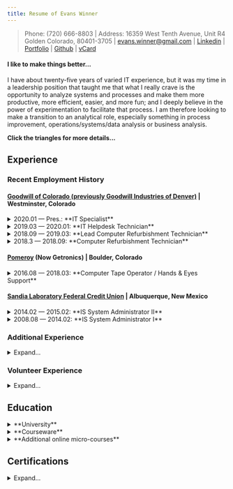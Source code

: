 ```yaml
---
title: Resume of Evans Winner
---
```


> Phone: (720) 666-8803 | Address: 16359 West Tenth Avenue, Unit R4
Golden Colorado, 80401-3705 |
[evans.winner@gmail.com](mailto:evans.winner@gmail.com) |
[Linkedin](http://linkedin.com/n/evanswinner) |
[Portfolio](http://evanswinner.github.io/portfolio.html) |
[Github](https://github.com/evanswinner) |
[vCard](http://ehw.me/vcard.vcd) </details>

#### I like to make things better...

I have about twenty-five years of varied IT experience, but it was my time
in a leadership position that taught me that what I really crave is
the opportunity to analyze systems and processes and make them more
productive, more efficient, easier, and more fun; and I deeply believe
in the power of experimentation to facilitate that process. I am
therefore looking to make a transition to an analytical role,
especially something in process improvement, operations/systems/data analysis or
business analysis.

**Click the triangles for more details...**

## Experience

### Recent Employment History
#### [Goodwill of Colorado (previously Goodwill Industries of Denver)](http://www.goodwillcolorado.org) | Westminster, Colorado

<details><summary>2020.01 — Pres.: **IT Specialist**</summary>

The company name changed after being taken over by another Goodwill from
southern Colorado, but the work remained much the same, though officially
I was promoted to tier 2 support. Projects I was involved in included
a new POS rollout for all the stores.

</details>
<details><summary>2019.03 — 2020.01: **IT Helpdesk Technician**</summary>

Unfortunately, the executive team at Goodwill chose to dismantle the
entire electronics recycling division (of which the refurbishment
group were a part); but I was given the opportunity to transition to
the IT department, doing Windows 7/10, MS Office, and NCR Counterpoint
user support for our retail stores during a merger of the two Colorado
Goodwill organizations (North and South, generally): Imaging PCs,
troubleshooting, phone, in-person and Zendesk ticket-based support in
an Office365, OneDrive, Active Directory environment. Projects include
store manager PC refresh; store book scanning laptop initiative; IT
inventory cleanup.

</details>


<details><summary>2018.09 — 2019.03: **Lead Computer Refurbishment Technician**</summary>

Lead for staff of five comprising the whole of the electronics lab
(refurbishment) at an [R2](https://sustainableelectronics.org/r2-standard) certified computer refurbishment and
recycling operation run by Goodwill.

  * Redesigned eBay listing process and associated
    templates. Approximately doubled listing speed.
  * Designed QA process to randomly re-test 2-4% of retail items,
    created check sheet for defects found by eBay lister.
  * Established a Trello-based “kanban” type system for tracking
    special order items
  * Modified refurbishment priorities based on sales analyses.
    Redesigned contract DirectTV HDD processing
    procedure. Approximately doubled processing speed.
  * Established batch process for HDD testing which improved speed of
   process many-fold.
  * Redesigned Recycle Order processing procedure and caught up a
    two-month backlog.
  * Moved from a personal workstation system to a hybrid personal
    / specialized station system to allow batch processing of material
    and to reduce setup time costs.
  * Outfitted every tech with personal printer, Gigabit switch,
    KVM switch, USB hub and UPS to allow greater efficiency and
    flexibility.
  * Ran meetings; scheduled time off; various administrative
    duties; direct customer service; invoice creation; acted as
    technical lead for system testing and preparation; wrote/updated
    SOP and technical documents.
 </details>

<details><summary>2018.3 — 2018.09: **Computer Refurbishment Technician**</summary>

Refurbishing computers for resale online by Goodwill. Running
diagnostics, testing components and interfaces, replacing faulty
parts, checking RAM, CPU etc.; testing and wiping hard drives;
cleaning and preparing items for resale. Also harvesting working parts
from non-working systems and listing systems on eBay for sale. Caught
up a two-month backlog of eBay listing in first six weeks of
employment. Refurbished laptops (Eg. Macbook, Dell latitude (and other
Dell) HP, Lenovo, Asus, etc.), All-in-ones (iMac), Cisco switches,
desktops (Eg. Dell Optiplex, other Dell, HP, Lenovo), Dell servers
(PowerEdge), monitors, keyboards and other misc. electronic items.
</details>

#### [Pomeroy](https://www.getronics.com/pomeroy/) (Now Getronics) | Boulder, Colorado

<details><summary>2016.08 — 2018.03: **Computer Tape Operator / Hands & Eyes Support**</summary>

After my wife graduated from graduate school we were able to move back
home to Colorado and I took about 18 months off to be with my
one-year-old son. When I returned to work, IBM Midrange systems jobs
being scarcer, I decided I needed to re-invent myself and find my way
into more mainstream work. I started this at the Boulder IBM campus'
eight acres worth of raised-floor data center doing tier 1 H&E work:
server reboots, inventories, escorts, cable checks, diagnostics, etc.
</details>

#### [Sandia Laboratory Federal Credit Union](https://www.slfcu.org/) | Albuquerque, New Mexico

<details><summary>2014.02 — 2015.02: **IS System Administrator II**</summary>

Project lead for major production system upgrade
2014–Feb 2015. Simultaneous hardware and OS upgrade (to 7.1 on
Power 6) on approximately $500k production IBM i system including
research, testing (system, applications, job and process flow) and
coordination between Dev, Ops and QA.

</details>


<details><summary>2008.08 — 2014.02: **IS System Administrator I**</summary>

IBM i (aka. AS400 / iSeries) on Power Systems admin (3 physical systems).

 * Responsible for job scheduling (~300 scheduled jobs); migrated old OS scheduled jobs to AJS and automated weekend batch processing. Developed a template for, wrote and maintained all documentation for scheduled jobs on internal DokuWiki wiki (300+ pages). Wrote [simulator](https://github.com/EvansWinner/ajsim) in Common Lisp for testing schedules.
 * Project lead for major hardware/OS upgrade (to 7.1 on Power 6) on IBM i including research, testing (system, applications, job and process flow) and coordination between Dev, Ops and QA.
 * Config/monitoring Apache, BRMS backups, user profiles, etc. App admin for Zend Server, McAfee Antivirus for IBM i. Software package builds and installs.
 * Implemented database for tracking tape library (~400 tapes).
 * System resource monitoring and reporting; documentation and responsible for operations checklist maintenance; wrote simple [build tool](https://github.com/EvansWinner/build-checklists) in Windows batch for checklist maintenance.
</details>

### Additional Experience

<details><summary>Expand...</summary>

AS400 / iSeries and Windows Server operations ([Automatic Data
Processing](https://adp.com), *Computer Operator*, 2000‒2005, Bothell,
Washington, and [Sur La Table](https://surlatable.com), Seattle,
Washington, *Computer Operator I* and *Computer Operator II*,
2006-2007)); Windows and POS user support and Active Directory use
(Sur La Table, 2006‒2007); customer service-intensive phone support
for thinnet-based POS systems (closed 10 to 20 tickets per night)
([ParTech](https://partech.com) (contracted from
[Teksystems](https://teksystems.com)), Boulder, Colorado, 1999‒2000);
additional customer service experience in retail (seasonal at the
busiest Barnes & Noble west of the Mississippi); desktop support, web
design/maintenance and database maintenance for medical research labs
([Center for Infectious Disease and
Immunity](https://hsc.unm.edu/research/cidi/) and Tularemia Vaccine
Development Contract, both at the University of New Mexico, School of
Medicine, [Department of Pathology](https://pathology.unm.edu),
2008‒2009); additional web design for small Internet start-up
(*idealstudios.com*, now defunct, 1997‒2000); part time user support
for Solaris and Mac in an academic setting (University of Colorado,
[Department of Music](https://www.colorado.edu/music/), 1999);
stay-at-home parent (2015‒2016); and misc. fast food and grocery store
work in my teens and early twenties.  </details>

### Volunteer Experience

<details><summary>Expand...</summary>

2012.10 – 2014.02: [Albuquerque Civic Chorus](http://www.abqchorus.org/)

Web design and maintenance. Fully redesigned, expanded and maintained
the chorus web presence with regular updates per chorus leadership
requests.
</details>



## Education
<details><summary>**University**</summary>

 * [University of New Mexico](http://unm.edu), BA, [English-Philosophy](http://catalog.unm.edu/catalogs/2014-2015/colleges/arts-sciences/english-phil/index.html), *summa cum laude* (GPA 4.03), 2010. Golden Key Honor Society.
 * Prior miscellaneous college-level coursework in symbolic logic,
   Pascal, and computer music, 1984–2003
</details>

<details><summary>**Courseware**</summary>

 * Coursera / Google: [IT Automation with Python Professional Certificate](https://www.coursera.org/account/accomplishments/specialization/certificate/4N9LBG8KEASN), consisting of the following courses: _Crash Course in Python_, _Using Python to Interact with the Operating System_, _Introduction to Git and Github_, _Configuration Management and the Cloud_, _Troubleshooting and Debugging Techniques_, _Automating Real-World Tasks with Python_.
 * Coursera / University System of Georgia: [Six Sigma Yellow Belt Specialization](https://www.coursera.org/account/accomplishments/specialization/certificate/QFKW7WLGRJVG), consisting of the following courses: _Six Sigma Principles_, _Six Sigma Tools for Define and Measure_, _Six Sigma Tools for Analyze_, _Six Sigma Tools for Improve and Control_
 * Coursera / University of New South Wales, Canberra: [Introduction to Systems Engineering](https://www.coursera.org/account/accomplishments/records/T8ETCWWB29K4) 
 * Coursera / University of Amsterdam: [Data Analytics for Lean Six Sigma](https://www.coursera.org/account/accomplishments/records/6LTDJ8BK7FR6)
 * Coursera / University of Virginia: [Design Thinking for Innovation](https://www.coursera.org/account/accomplishments/records/UT398KTAAJ3R)
 * Coursera / Duke University: [Introduction to Probability and Data](https://www.coursera.org/account/accomplishments/verify/8EP2J944URFP)


</details>

<details><summary>**Additional online micro-courses**</summary>

 - [jQuery Tutorial](https://www.sololearn.com/Certificate/1082-1030178/pdf/) (SoloLearn)
 - Learning Haskell Programming (LinkedIn)
 - Learning Clojure (LinkedIn)
 - AWK Essential Training (LinkedIn)
 - [Ruby Tutorial](https://www.sololearn.com/Profile/1030178/) (SoloLearn)
 - [Communicating Across Cultures](https://ehw.me/CertificateOfCompletion_Communicating Across Cultures 2013.pdf) (LinkedIn)
 - [Programming Foundations: Discrete Mathematics](https://ehw.me/CertificateOfCompletion_Programming Foundations Discrete Mathematics.pdf) (LinkedIn)
 - [Learning Gantt Charts](http://ehw.me/CertificateOfCompletion_Learning Gantt Charts.pdf) (LinkedIn)
 - [Getting Familiar with Minitab](https://www.udemy.com/certificate/UC-JWWXKQO8/) (Udemy)
 - [Improving Your Judgement](http://ehw.me/CertificateOfCompletion_Improving Your Judgment.pdf) (LinkedIn)
 - [Data Science Foundations: Fundamentals](http://ehw.me/CertificateOfCompletion_Data Science Foundations Fundamentals.pdf) (LinkedIn)
 - [Learning From Failure](http://ehw.me/CertificateOfCompletion_Learning From Failure.pdf) (LinkedIn)
 - [Managing Team Creativity](http://ehw.me/CertificateOfCompletion_Managing Team Creativity.pdf) (LinkedIn)
 - [Managing Your Time](http://ehw.me/CertificateOfCompletion_Managing Your Time.pdf) (LinkedIn)
 - [SED Essential Training](http://ehw.me/CertificateOfCompletion_Sed Essential Training.pdf) (LinkedIn)
 - [Statistics Foundations: 1](http://ehw.me/CertificateOfCompletion_Statistics Foundations 1.pdf) (LinkedIn)
 - [Learning MATLAB (2013)](http://ehw.me/CertificateOfCompletion_Learning Matlab 2013.pdf) (LinkedIn)
 - [Learning Nano](http://ehw.me/CertificateOfCompletion_Learning Nano.pdf) (LinkedIn)
 - Big Data: The Big Picture (Pluralsight)
 - C Programming Language Fundamentals (Pluralsight)
 - Clojure Fundamentals Part 1 (Pluralsight)
 - [Embracing Change](http://ehw.me/CertificateOfCompletion_Embracing Change.pdf) (LinkedIn)
 - [Giving Your Elevator Pitch](https://ehw.me/CertificateOfCompletion_Giving Your Elevator Pitch.pdf) (LinkedIn)
 - Insights on Software Quality Engineering (LinkedIn)
 - [Introduction to Minitab](http://ehw.me/CertificateOfCompletion_Learning Minitab.pdf) (LinkedIn)
 - Introduction to the z/OS Mainframe Environment (Pluralsight)
 - [Julia for Data Scientists: First Look](http://ehw.me/CertificateOfCompletion_Julia For Data Scientists First Look.pdf) (LinkedIn)
 - [Making Decisions](http://ehw.me/CertificateOfCompletion_Making Decisions.pdf) (LinkedIn)
 - [The Basics of Data Analytics](http://ehw.me/CertificateOfCompletion_Learning Data Analytics 2015.pdf) (LinkedIn)
 - [The Five-Step Creative Process](http://ehw.me/CertificateOfCompletion_The Five Step Creative Process.pdf) (LinkedIn)
 - [Learning Cobol](http://ehw.me/CertificateOfCompletion_Learning Cobol.pdf) (LinkedIn)
 - Up and Running with Octave (LinkedIn)
 - Writing Process Instructions and Directions (Pluralsight)
 - [A Beginner's Guide to Design Patterns](https://www.udemy.com/certificate/UC-XCQZFG81/) (Udemy)
 - [AMAZING Change Management](https://www.udemy.com/certificate/UC-TB2OLWQH/) (Udemy)
 - [How to Use SMART Goals: Achieve More in Less Time](https://www.udemy.com/certificate/UC-J91FVGSL/) (Udemy)
 - [Agile Crash Course: Agile Project Management; Agile Delivery](https://www.udemy.com/certificate/UC-ZWNSP45S/) (Udemy)
 - [Assertiveness Basics: The 50-minute Communication Guide](https://www.udemy.com/certificate/UC-V51RQBII/) (Udemy)
 - [Basics of Scrum, Agile and Project Delivery](https://www.udemy.com/certificate/UC-J31QNFBP/) (Udemy)
 - [Accounting - A Brief Introduction - in 60 Minutes](https://www.udemy.com/certificate/UC-KFHIR8AV/) (Udemy)
 - [Focus Mastery - How To Increase Your Focus In Just 30 Days!](https://www.udemy.com/certificate/UC-DILV96Y0/) (Udemy)
 - [Lean Mini-Course: Eliminate Waste at Work and in Life!](https://www.udemy.com/certificate/UC-7BGXGJVM/) (Udemy)
 - [Sales Fundamentals](http://www.udemy.com/certificate/UC-J5OC9OFK/) (Udemy)
 - [Understand SWOT Analysis in 30 minutes](https://www.udemy.com/certificate/UC-8NQJNYRI/) (Udemy)
 - [101 - Docker Basics with DCHQ](https://www.udemy.com/certificate/UC-UKPMKAQU/) (Udemy)
 - [A Flying Introduction to Amazon Web Services: Cloud](https://www.udemy.com/certificate/UC-0ICR1370/) (Udemy)
 - [A Mini Course on Time Management](https://www.udemy.com/certificate/UC-MPPZWODJ/) (Udemy)
 - [Agile & Scrum Overview - Certification Info](https://www.udemy.com/certificate/UC-0KR2JGV9/) (Udemy)
 - [Basic Emergency Planning](https://www.udemy.com/certificate/UC-SM3K4D79/) (Udemy)
 - [Data Protection with RAID](https://www.udemy.com/certificate/UC-CDCJ13GT/) (Udemy)
 - [Data Visualization Essentials for Presentations: Intro](https://www.udemy.com/certificate/UC-5STM080M/) (Udemy)
 - [Excel Keyboard Shortcuts: Working with the Active Cell](https://www.udemy.com/certificate/UC-57XQZOTZ/) (Udemy)
 - [Free Lean Six Sigma Primer](https://www.udemy.com/certificate/UC-0ZZGBBWK/) (Udemy)
 - [Getting Started with Elasticsearch ](https://www.udemy.com/certificate/UC-5195YZLS/) (Udemy)
 - [Getting Started with Kanban for Software Development](https://www.udemy.com/certificate/UC-SJNAERRR/) (Udemy)
 - [ITIL Foundation Overview](https://www.udemy.com/certificate/UC-YK4R9V2N/) (Udemy)
 - [Introduction to PLC's (Programmable Logic Controllers)-10-18](https://www.udemy.com/certificate/UC-7RSBPFC0/) (Udemy)
 - [Professional Communication Essentials](https://www.udemy.com/certificate/UC-Y848PGPH/) (Udemy)
 - [Project Management: The Closing Phase](https://www.udemy.com/certificate/UC-VAGHIAGL/) (Udemy)
 - [R Courses : Intro to R Programming 101](https://www.udemy.com/certificate/UC-ECM5EYGM/) (Udemy)
 - [Master Data Management](https://www.udemy.com/certificate/UC-Y27YPD9Z/) (Udemy)
 - [MongoDB Essentials - Understand the Basics of MongoDB](https://www.udemy.com/certificate/UC-T7DTC8W0/) (Udemy)
 - [Understanding Data Quality and Reference Data Management](https://www.udemy.com/certificate/UC-CHJNP811/) (Udemy)
 - [Unpacking the Internet of Things (IoT)](https://www.udemy.com/certificate/UC-18PU41VN/) (Udemy)
 - [Art + Science of Data Visualization](https://www.udemy.com/certificate/UC-3J4OXC7V/) (Udemy)
 - [Big Data and Hadoop Essentials](https://www.udemy.com/certificate/UC-3A0NR5TO/) (Udemy)
 - [DPLYR R Package: Introductory R Course on Data Analysis in R](https://www.udemy.com/certificate/UC-CE0SCZNQ/) (Udemy)
 - [Scraping and Data Mining for Beginners and Pros](https://www.udemy.com/certificate/UC-5UORB88E/) (Udemy)
 - [C++ Tutorial](https://www.sololearn.com/Profile/1030178/)  (Sololearn)
 - [Java Tutorial](https://www.sololearn.com/Profile/1030178/) (Sololearn)
 - [CSS Fundamentals](https://www.sololearn.com/Profile/1030178/) (Sololearn)
 - [HTML Fundamentals](https://www.sololearn.com/Profile/1030178/) (Sololearn)
 - [JavaScript Tutorial](https://www.sololearn.com/Profile/1030178/) (Sololearn)
 - [PHP Tutorial](https://www.sololearn.com/Profile/1030178/) (Sololearn)
 - [Python 3 Tutorial](https://www.sololearn.com/Profile/1030178/) (Sololearn)
 - [Getting Started With Software Testing Context and Basics](https://www.udemy.com/certificate/UC-15JKPOQA/) (Sololearn)
 - Intro to Python for Data Science (DataCamp)
 - Try Git (Code School/Pluralsight)
 - Try Python (Code School/Pluralsight)
 - Try R (Code School/Pluralsight)
 - Try Ruby (Code School/Pluralsight)
 - Try SQL (Code School/Pluralsight)
 - Introduction to R (DataCamp)
 - [Introduction to Sequences and Series](https://www.udemy.com/certificate/UC-AOU78S06/) (Udemy)
 - [Programming Best Practices](https://www.udemy.com/certificate/UC-ZOYRSON9/) (Udemy)
</details>

## Certifications

<details><summary>Expand...</summary>

 * CompTIA: Linux+, A+, I-Net+ ([transcript](https://www.certmetrics.com/comptia/public/transcript.aspx?transcript=WJKECK5C12R12QBQ))
 * Brainbench: MS-DOS 6.0 (2001, expired)
</details>
